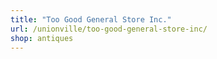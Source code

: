 ```yaml
---
title: "Too Good General Store Inc."
url: /unionville/too-good-general-store-inc/
shop: antiques
---
```

